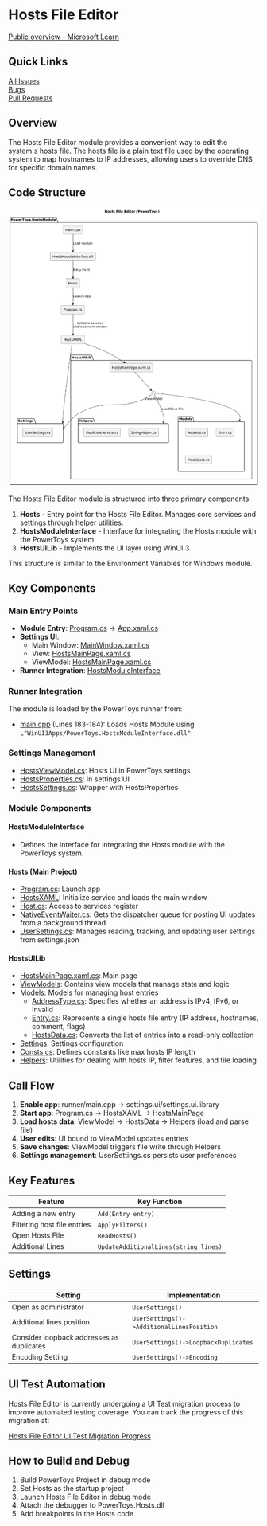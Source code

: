# Hosts File Editor

[Public overview - Microsoft Learn](https://learn.microsoft.com/en-us/windows/powertoys/hosts-file-editor)

## Quick Links

[All Issues](https://github.com/microsoft/PowerToys/issues?q=is%3Aopen%20label%3A%22Product-Hosts%20File%20Editor%22)<br>
[Bugs](https://github.com/microsoft/PowerToys/issues?q=is%3Aopen%20label%3A%22Product-Hosts%20File%20Editor%22%20label%3AIssue-Bug)<br>
[Pull Requests](https://github.com/microsoft/PowerToys/pulls?q=is%3Apr+is%3Aopen+label%3A%22Product-Hosts+File+Editor%22)

## Overview

The Hosts File Editor module provides a convenient way to edit the system's hosts file. The hosts file is a plain text file used by the operating system to map hostnames to IP addresses, allowing users to override DNS for specific domain names.

## Code Structure

![Diagram](../images/hostsfileeditor/diagram.png)

The Hosts File Editor module is structured into three primary components:

1. **Hosts** - Entry point for the Hosts File Editor. Manages core services and settings through helper utilities.
2. **HostsModuleInterface** - Interface for integrating the Hosts module with the PowerToys system.
3. **HostsUILib** - Implements the UI layer using WinUI 3.

This structure is similar to the Environment Variables for Windows module.

## Key Components

### Main Entry Points

- **Module Entry**: [Program.cs](/src/modules/Hosts/Program.cs) → [App.xaml.cs](/src/modules/Hosts/HostsXAML/App.xaml.cs)
- **Settings UI**: 
  - Main Window: [MainWindow.xaml.cs](/src/modules/Hosts/Hosts/HostsXAML/MainWindow.xaml.cs)
  - View: [HostsMainPage.xaml.cs](/src/modules/Hosts/HostsUILib/HostsMainPage.xaml.cs)
  - ViewModel: [HostsMainPage.xaml.cs](/src/modules/Hosts/HostsUILib/HostsMainPage.xaml.cs)
- **Runner Integration**: [HostsModuleInterface](/src/modules/Hosts/HostsModuleInterface)

### Runner Integration

The module is loaded by the PowerToys runner from:
- [main.cpp](/src/runner/main.cpp) (Lines 183-184): Loads Hosts Module using `L"WinUI3Apps/PowerToys.HostsModuleInterface.dll"`

### Settings Management

- [HostsViewModel.cs](/src/settings-ui/Settings.UI/ViewModels/HostsViewModel.cs): Hosts UI in PowerToys settings
- [HostsProperties.cs](/src/settings-ui/Settings.UI.Library/HostsProperties.cs): In settings UI
- [HostsSettings.cs](/src/settings-ui/Settings.UI.Library/HostsSettings.cs): Wrapper with HostsProperties

### Module Components

#### HostsModuleInterface

- Defines the interface for integrating the Hosts module with the PowerToys system.

#### Hosts (Main Project)

- [Program.cs](/src/modules/Hosts/Hosts/Program.cs): Launch app
- [HostsXAML](/src/modules/Hosts/Hosts/HostsXAML): Initialize service and loads the main window
- [Host.cs](/src/modules/Hosts/Hosts/Helpers/Host.cs): Access to services register
- [NativeEventWaiter.cs](/src/modules/Hosts/Hosts/Helpers/NativeEventWaiter.cs): Gets the dispatcher queue for posting UI updates from a background thread
- [UserSettings.cs](/src/modules/Hosts/Hosts/Settings/UserSettings.cs): Manages reading, tracking, and updating user settings from settings.json

#### HostsUILib

- [HostsMainPage.xaml.cs](/src/modules/Hosts/HostsUILib/HostsMainPage.xaml.cs): Main page
- [ViewModels](/src/modules/Hosts/HostsUILib/ViewModels): Contains view models that manage state and logic
- [Models](/src/modules/Hosts/HostsUILib/Models): Models for managing host entries
  - [AddressType.cs](/src/modules/Hosts/HostsUILib/Models/AddressType.cs): Specifies whether an address is IPv4, IPv6, or Invalid
  - [Entry.cs](/src/modules/Hosts/HostsUILib/Models/Entry.cs): Represents a single hosts file entry (IP address, hostnames, comment, flags)
  - [HostsData.cs](/src/modules/Hosts/HostsUILib/Models/HostsData.cs): Converts the list of entries into a read-only collection
- [Settings](/src/modules/Hosts/HostsUILib/Settings): Settings configuration
- [Consts.cs](/src/modules/Hosts/HostsUILib/Consts.cs): Defines constants like max hosts IP length
- [Helpers](/src/modules/Hosts/HostsUILib/Helpers): Utilities for dealing with hosts IP, filter features, and file loading

## Call Flow

1. **Enable app**: runner/main.cpp → settings.ui/settings.ui.library
2. **Start app**: Program.cs → HostsXAML → HostsMainPage
3. **Load hosts data**: ViewModel → HostsData → Helpers (load and parse file)
4. **User edits**: UI bound to ViewModel updates entries
5. **Save changes**: ViewModel triggers file write through Helpers
6. **Settings management**: UserSettings.cs persists user preferences

## Key Features

| Feature | Key Function |
|---------|--------------|
| Adding a new entry | `Add(Entry entry)` |
| Filtering host file entries | `ApplyFilters()` |
| Open Hosts File | `ReadHosts()` |
| Additional Lines | `UpdateAdditionalLines(string lines)` |

## Settings

| Setting | Implementation |
|---------|---------------|
| Open as administrator | `UserSettings()` |
| Additional lines position | `UserSettings()->AdditionalLinesPosition` |
| Consider loopback addresses as duplicates | `UserSettings()->LoopbackDuplicates` |
| Encoding Setting | `UserSettings()->Encoding` |

## UI Test Automation

Hosts File Editor is currently undergoing a UI Test migration process to improve automated testing coverage. You can track the progress of this migration at:

[Hosts File Editor UI Test Migration Progress](https://github.com/microsoft/PowerToys/blob/feature/UITestAutomation/src/modules/Hosts/Hosts.UITests/Release-Test-Checklist-Migration-Progress.md)

## How to Build and Debug

1. Build PowerToys Project in debug mode
2. Set Hosts as the startup project
3. Launch Hosts File Editor in debug mode
4. Attach the debugger to PowerToys.Hosts.dll
5. Add breakpoints in the Hosts code
